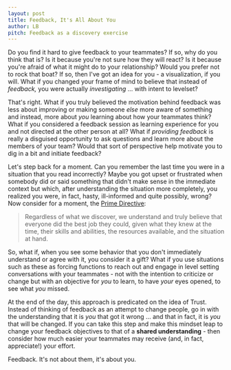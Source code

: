 ```yaml
---
layout: post
title: Feedback, It's All About You
author: LB
pitch: Feedback as a discovery exercise
---
```


Do you find it hard to give feedback to your teammates? If so, why do you think that is? Is it because you're not sure how they will react? Is it because you're afraid of what it might do to your relationship? Would you prefer not to rock that boat? If so, then I've got an idea for you - a visualization, if you will. What if you changed your frame of mind to believe that instead of _feedback,_ you were actually _investigating_ ... with intent to levelset?

That's right. What if you truly believed the motivation behind feedback was less about improving or making someone _else_ more aware of something and instead, more about _you_ learning about how your teammates think? What if you considered a feedback session as learning experience for you and not directed at the other person at all? What if _providing feedback_ is really a disguised opportunity to ask questions and learn more about the members of your team? Would that sort of perspective help motivate you to dig in a bit and initiate feedback?

Let's step back for a moment. Can you remember the last time you were in a situation that you read incorrectly? Maybe you got upset or frustrated when somebody did or said something that didn't make sense in the immediate context but which, after understanding the situation more completely, you realized you were, in fact, hasty, ill-informed and quite possibly, wrong? Now consider for a moment, the [Prime Directive](https://retrospectivewiki.org/index.php?title=The_Prime_Directive):

> Regardless of what we discover, we understand and truly believe that everyone did the best job they could, given what they knew at the time, their skills and abilities, the resources available, and the situation at hand.

So, what if, when you see some behavior that you don't immediately understand or agree with it, you consider it a gift? What if you use situations such as these as forcing functions to reach out and engage in level setting conversations with your teammates - not with the intention to criticize or change but with an objective for _you_ to learn, to have _your_ eyes opened, to see what _you_ missed.

At the end of the day, this approach is predicated on the idea of Trust. Instead of thinking of feedback as an attempt to change people, go in with the understanding that it is _you_ that got it wrong ... and that in fact, it is _you_ that will be changed. If you can take this step and make this mindset leap to change your feedback objectives to that of a **shared understanding** - then consider how much easier your teammates may receive (and, in fact, appreciate!) your effort.

Feedback. It's not about them, it's about you.

